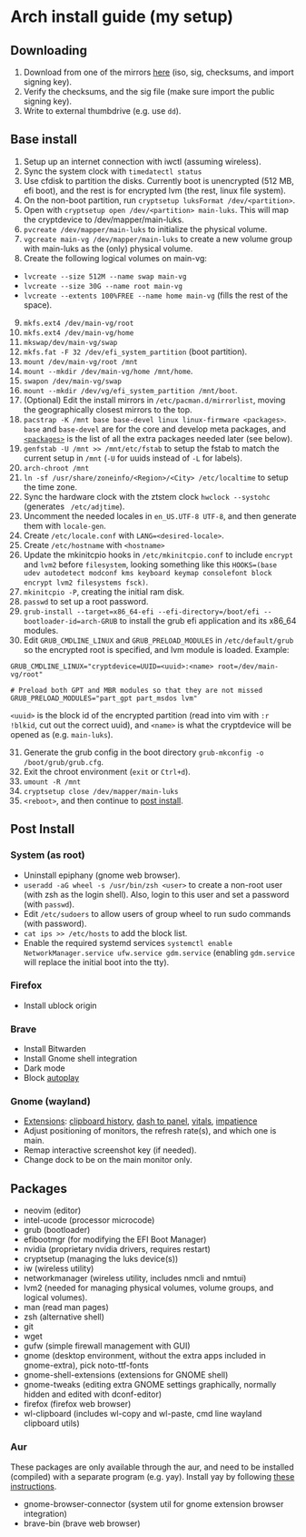 # Arch install guide (my setup)

## Downloading
1. Download from one of the mirrors [here](https://archlinux.org/download/) (iso, sig, checksums, and import signing key).
2. Verify the checksums, and the sig file (make sure import the public signing key).
3. Write to external thumbdrive (e.g. use `dd`).

## Base install
1. Setup up an internet connection with iwctl (assuming wireless).
2. Sync the system clock with `timedatectl status`
3. Use cfdisk to partition the disks. Currently boot is unencrypted (512 MB, efi boot), and the rest is for encrypted lvm (the rest, linux file system).
4. On the non-boot partition, run `cryptsetup luksFormat /dev/<partition>`.
5. Open with `cryptsetup open /dev/<partition> main-luks`. This will map the cryptdevice to /dev/mapper/main-luks.
6. `pvcreate /dev/mapper/main-luks` to initialize the physical volume.
7. `vgcreate main-vg /dev/mapper/main-luks` to create a new volume group with main-luks as the (only) physical volume.
8. Create the following logical volumes on main-vg:
  - `lvcreate --size 512M --name swap main-vg`
  - `lvcreate --size 30G --name root main-vg`
  - `lvcreate --extents 100%FREE --name home main-vg` (fills the rest of the space).
9. `mkfs.ext4 /dev/main-vg/root`
10. `mkfs.ext4 /dev/main-vg/home`
11. `mkswap/dev/main-vg/swap`
12. `mkfs.fat -F 32 /dev/efi_system_partition` (boot partition).
13. `mount /dev/main-vg/root /mnt`
14. `mount --mkdir /dev/main-vg/home /mnt/home`.
15. `swapon /dev/main-vg/swap` 
16. `mount --mkdir /dev/vg/efi_system_partition /mnt/boot`.
17. (Optional) Edit the install mirrors in `/etc/pacman.d/mirrorlist`, moving the geographically closest mirrors to the top.
18. `pacstrap -K /mnt base base-devel linux linux-firmware <packages>`. `base` and `base-devel` are for the core and develop meta packages, and [`<packages>`](#packages) is the list of all the extra packages needed later (see below).
19. `genfstab -U /mnt >> /mnt/etc/fstab` to setup the fstab to match the current setup in `/mnt` (`-U` for uuids instead of `-L` for labels).
20. `arch-chroot /mnt`
21. `ln -sf /usr/share/zoneinfo/<Region>/<City> /etc/localtime` to setup the time zone.
22. Sync the hardware clock with the ztstem clock `hwclock --systohc` (generates `
/etc/adjtime`).
23. Uncomment the needed locales in `en_US.UTF-8 UTF-8`, and then generate them with `locale-gen`.
24. Create `/etc/locale.conf` with `LANG=<desired-locale>`.
25. Create `/etc/hostname` with `<hostname>`
26. Update the mkinitcpio hooks in `/etc/mkinitcpio.conf` to include `encrypt` and `lvm2` before `filesystem`, looking something like this `HOOKS=(base udev autodetect modconf kms keyboard keymap consolefont block encrypt lvm2 filesystems fsck)`.
27. `mkinitcpio -P`, creating the initial ram disk.
28. `passwd` to set up a root password.
29. `grub-install --target=x86_64-efi --efi-directory=/boot/efi --bootloader-id=arch-GRUB` to install the grub efi application and its x86_64 modules.
30. Edit `GRUB_CMDLINE_LINUX` and `GRUB_PRELOAD_MODULES` in `/etc/default/grub` so the encrypted root is specified, and lvm module is loaded. Example:

```
GRUB_CMDLINE_LINUX="cryptdevice=UUID=<uuid>:<name> root=/dev/main-vg/root"

# Preload both GPT and MBR modules so that they are not missed
GRUB_PRELOAD_MODULES="part_gpt part_msdos lvm"
```

`<uuid>` is the block id of the encrypted partition (read into vim with `:r !blkid`, cut out the correct uuid), and `<name>` is what the cryptdevice will be opened as (e.g. `main-luks`).

31. Generate the grub config in the boot directory `grub-mkconfig -o /boot/grub/grub.cfg`.
32. Exit the chroot environment (`exit` or `Ctrl+d`).
33. `umount -R /mnt`
34. `cryptsetup close /dev/mapper/main-luks`
35. `<reboot>`, and then continue to [post install](#post-install).

## Post Install
### System (as root)
- Uninstall epiphany (gnome web browser).
- `useradd -aG wheel -s /usr/bin/zsh <user>` to create a non-root user (with zsh as the login shell). Also, login to this user and set a password (with `passwd`).
- Edit `/etc/sudoers` to allow users of group wheel to run sudo commands (with password).
- `cat ips >> /etc/hosts` to add the block list.
- Enable the required systemd services `systemctl enable NetworkManager.service ufw.service gdm.service` (enabling `gdm.service` will replace the initial boot into the tty).

### Firefox
- Install ublock origin

### Brave
- Install Bitwarden
- Install Gnome shell integration
- Dark mode
- Block [autoplay](brave://settings/content/autoplay)

### Gnome (wayland)
- [Extensions](https://extensions.gnome.org/): [clipboard history](https://extensions.gnome.org/extension/4839/clipboard-history/), [dash to panel](https://extensions.gnome.org/extension/1160/dash-to-panel/), [vitals](https://extensions.gnome.org/extension/1460/vitals/), [impatience](https://extensions.gnome.org/extension/277/impatience/)
- Adjust positioning of monitors, the refresh rate(s), and which one is main.
- Remap interactive screenshot key (if needed).
- Change dock to be on the main monitor only.

## Packages
- neovim (editor)
- intel-ucode (processor microcode)
- grub (bootloader)
- efibootmgr (for modifying the EFI Boot Manager)
- nvidia (proprietary nvidia drivers, requires restart)
- cryptsetup (managing the luks device(s))
- iw (wireless utility)
- networkmanager (wireless utility, includes nmcli and nmtui)
- lvm2 (needed for managing physical volumes, volume groups, and logical volumes).
- man (read man pages)
- zsh (alternative shell)
- git
- wget
- gufw (simple firewall management with GUI)
- gnome (desktop environment, without the extra apps included in gnome-extra), pick noto-ttf-fonts
- gnome-shell-extensions (extensions for GNOME shell)
- gnome-tweaks (editing extra GNOME settings graphically, normally hidden and edited with dconf-editor)
- firefox (firefox web browser)
- wl-clipboard (includes wl-copy and wl-paste, cmd line wayland clipboard utils)

### Aur
These packages are only available through the aur, and need to be installed (compiled) with a separate program (e.g. yay). Install yay by following [these instructions](https://github.com/Jguer/yay#installation).

- gnome-browser-connector (system util for gnome extension browser integration)
- brave-bin (brave web browser)
